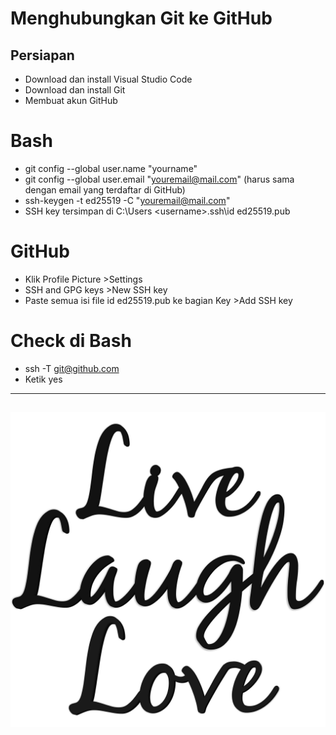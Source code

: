 # Menghubungkan Git ke GitHub
## Persiapan
- Download dan install Visual Studio Code
- Download dan install Git
- Membuat akun GitHub
# Bash
- git config --global user.name "yourname"
- git config --global user.email "youremail@mail.com"
(harus sama dengan email yang terdaftar di GitHub)
- ssh-keygen -t ed25519 -C "youremail@mail.com"
- SSH key tersimpan di C:\Users \<username>\.ssh\id ed25519.pub
# GitHub
- Klik Profile Picture >Settings
- SSH and GPG keys >New SSH key
- Paste semua isi file id ed25519.pub ke bagian Key >Add SSH key
# Check di Bash
- ssh -T git@github.com
- Ketik yes
---
## ![Image Link](https://github.com/RafaelKKafka/Tugas-1/blob/main/Images/LLL.jpg)
